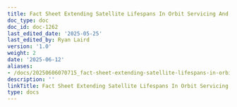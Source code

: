 ```yaml
---
title: Fact Sheet Extending Satellite Lifespans In Orbit Servicing And Refueling
doc_type: doc
doc_id: doc-1262
last_edited_date: '2025-05-25'
last_edited_by: Ryan Laird
version: '1.0'
weight: 2
date: '2025-06-12'
aliases:
- /docs/20250606070715_fact-sheet-extending-satellite-lifespans-in-orbit-servicing-and-refueling_1_1/
description: ''
linkTitle: Fact Sheet Extending Satellite Lifespans In Orbit Servicing And Refueling
type: docs
---
```


